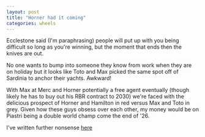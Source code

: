 ```yaml
---
layout: post
title: "Horner had it coming"
categories: wheels
---
```


Ecclestone said (I'm paraphrasing) people will put up with you being difficult so long as you're winning, but the moment that ends then the knives are out.

No one wants to bump into someone they know from work when they are on holiday but it looks like Toto and Max picked the same spot off of Sardinia to anchor their yachts. Awkward!

With Max at Merc and Horner potentially a free agent eventually (though likely he has to buy out his RBR contract to 2030) we're faced with the delicious prospect of Horner and Hamilton in red versus Max and Toto in grey. Given how these guys obsess over each other, my money would be on Piastri being a double world champ come the end of '26.

I've written further nonsense [here](https://nicoboyce.com/2025/07/11/christians-tough-day/)